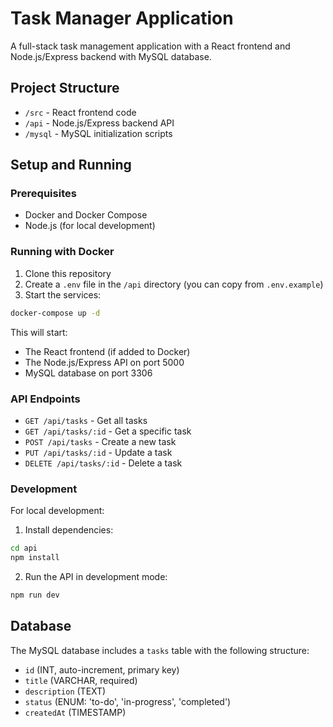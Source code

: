 
# Task Manager Application

A full-stack task management application with a React frontend and Node.js/Express backend with MySQL database.

## Project Structure

- `/src` - React frontend code
- `/api` - Node.js/Express backend API
- `/mysql` - MySQL initialization scripts

## Setup and Running

### Prerequisites

- Docker and Docker Compose
- Node.js (for local development)

### Running with Docker

1. Clone this repository
2. Create a `.env` file in the `/api` directory (you can copy from `.env.example`)
3. Start the services:

```bash
docker-compose up -d
```

This will start:
- The React frontend (if added to Docker)
- The Node.js/Express API on port 5000
- MySQL database on port 3306

### API Endpoints

- `GET /api/tasks` - Get all tasks
- `GET /api/tasks/:id` - Get a specific task
- `POST /api/tasks` - Create a new task
- `PUT /api/tasks/:id` - Update a task
- `DELETE /api/tasks/:id` - Delete a task

### Development

For local development:

1. Install dependencies:
```bash
cd api
npm install
```

2. Run the API in development mode:
```bash
npm run dev
```

## Database

The MySQL database includes a `tasks` table with the following structure:

- `id` (INT, auto-increment, primary key)
- `title` (VARCHAR, required)
- `description` (TEXT)
- `status` (ENUM: 'to-do', 'in-progress', 'completed')
- `createdAt` (TIMESTAMP)
